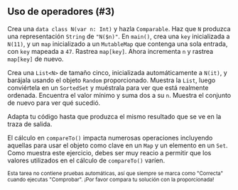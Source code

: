 ## Uso de operadores (#3)

Crea una `data class N(var n: Int)` y hazla `Comparable`. Haz que `N` produzca una
representación `String` de `"N($n)"`. En `main()`, crea una `key` inicializada a
`N(11)`, y un `map` inicializado a un `MutableMap` que contenga una sola entrada,
con `key` mapeada a `47`. Rastrea `map[key]`. Ahora incrementa `n` y rastrea
`map[key]` de nuevo.

Crea una `List<N>` de tamaño cinco, inicializada automáticamente a `N(it)`, y
barájala usando el objeto `Random` proporcionado. Muestra la `List`, luego conviértela en un `SortedSet` y muéstrala para ver que está realmente ordenada. Encuentra el valor mínimo y suma dos a su `n`. Muestra el conjunto de nuevo para ver qué
sucedió.

Adapta tu código hasta que produzca el mismo resultado que se ve en la traza de salida.

El cálculo en `compareTo()` impacta numerosas operaciones incluyendo aquellas para
usar el objeto como clave en un `Map` y un elemento en un `Set`. Como muestra este ejercicio, debes ser muy reacio a permitir que los valores utilizados en el
cálculo de `compareTo()` varíen.

<sub> Esta tarea no contiene pruebas automáticas,
así que siempre se marca como "Correcta" cuando ejecutas "Comprobar".
¡Por favor compara tu solución con la proporcionada! </sub>